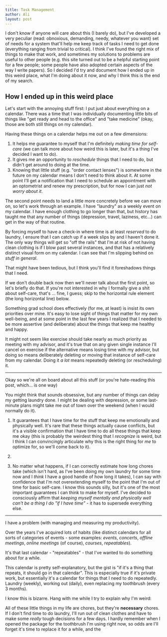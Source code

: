 ```yaml
---
title: Task Management
author: Ali
layout: post
---
```


I don't know if anyone will care about this (I barely do), but I've developed a very peculiar (read: obnoxious, demanding, needy, whatever you want) set of needs for a system that'll help me keep track of tasks I need to get done (everything ranging from trivial to critical). I think I've found the right mix of things to make that work, and sometimes my solutions to problems are useful to other people (e.g. this site turned out to be a helpful starting point for a few people; some people have also adopted certain aspects of the way I write papers). So I decided I'd try and document how I ended up in this weird place, what I'm doing about it now, and why I think this is the end of my search.


## How I ended up in this weird place

Let's start with the annoying stuff first: I put just about everything on a calendar. There was a time that I was individually documenting little bits of things like "get ready and head to the office" and "take medicine" (okay, those are both still things on my calendar).

Having these things on a calendar helps me out on a few dimensions:

1. It helps me guarantee to myself that I'm definitely *making time for self-care* (we can talk more about how weird this is later, but it's a thing I've decided I want to do).
2. It gives me an opportunity to *reschedule* things that I need to do, but didn't get around to doing at the time.
3. Knowing that little stuff (e.g. "order contact lenses") is somewhere in the future on my calendar means I don't need to think about it. At some point I'll get a notification that I need to schedule an appointment with an optometrist and renew my prescription, but for now I can just *not worry about it*.

The second point needs to land a little more concretely before we can move on, so let's work through an example. I have "laundry" as a weekly event on my calendar. I have enough clothing to go longer than that, but history has taught me that any number of things (depression, travel, laziness, etc...) can get in the way of that routine.

By forcing myself to have a check-in where time is at least _reserved_ to do laundry, I ensure that I can catch up if a week slips by and I haven't done it. The only way things will get so "off the rails" that I'm at risk of not having clean clothing is if I blow past several instances, and that has a relatively distinct visual form on my calendar. I can see that I'm slipping behind on _stuff in general_.

That might have been tedious, but I think you'll find it foreshadows things that I need.

If we don't double back now then we'll never talk about the first point, so let's briefly do that. If you're not interested in why I formally give a shit about self-care, that's ... fine, I guess; skip to the horizontal rule element (the long horizontal line) below.

Something grad school does effectively (for me, at least) is insist its own priorities over mine. It's easy to lose sight of things that matter for my own well-being, and at some point in the last few years I realized that I needed to be more assertive (and deliberate) about the things that keep me healthy and happy.

It might not seem like exercise should take nearly as much priority as meeting with my advisor, and it's true that on any given single instance I'll cancel on exercise if the alternative means losing time with my advisor, but doing so means deliberately deleting or moving that instance of self-care from my calendar. Doing it _a lot_ means repeatedly deleting (or rescheduling) it.

----

Okay so we're all on board about all this stuff (or you're hate-reading this post, which... is one way)


You might think that sounds obsessive, but any number of things can delay my getting laundry done. I might be dealing with depression, or some last-minute plans might take me out of town over the weekend (when I would normally do it). 




1. It guarantees that I have time for the stuff that keep me emotionally and physically well. It's rare that these things actually cause conflicts, but it's a visible confirmation that I have time to do all these things that keep me okay (this is probably the weirdest thing that I _recognize_ is weird, but I think I can convincingly articulate why this is the right thing for *me* to optimize for, so we'll come back to it).
2. 


1. No matter what happens, if I can correctly estimate how long chores take (which isn't hard, as I've been doing my own laundry for some time now and I _think_ I have a good handle of how long it takes), I can say with confidence that I'm not overextending myself to the point that I'm out of time for basic self-care. I know this sounds silly, but it's one of the most important guarantees I can think to make for myself. I've decided to consciously affirm that *keeping myself mentally and physically well can't be a thing I do "if I have time"* - it has to supersede everything else.




---



I have a problem (with managing and measuring my productivity).

Over the years I've acquired lots of habits (like distinct calendars for all sorts of categories of events - some examples: *events*, *concerts*, *offline meetings*, *online meetings* (of course), *courses*, *repeatables*).

It's that last calendar - "repeatables" - that I've wanted to do something about for a while.

This calendar is pretty self-explanatory, but the gist is "if it's a thing that repeats, it should go in that calendar". This is especially true if it's private work, but essentially it's a calendar for things that I need to do repeatedly. Laundry (weekly), working out (daily), even replacing my toothbrush (every 3 months).

I know this is bizarre. Hang with me while I try to explain why I'm weird:

All of these little things in my life are chores, but they're **necessary** chores.
If I don't find time to do laundry, I'll run out of clean clothes and have to make some *really* tough decisions for a few days.
I hardly remember when I opened the package for the toothbrush I'm using right now, so odds are I'll forget it's time to replace it for a while, and the 